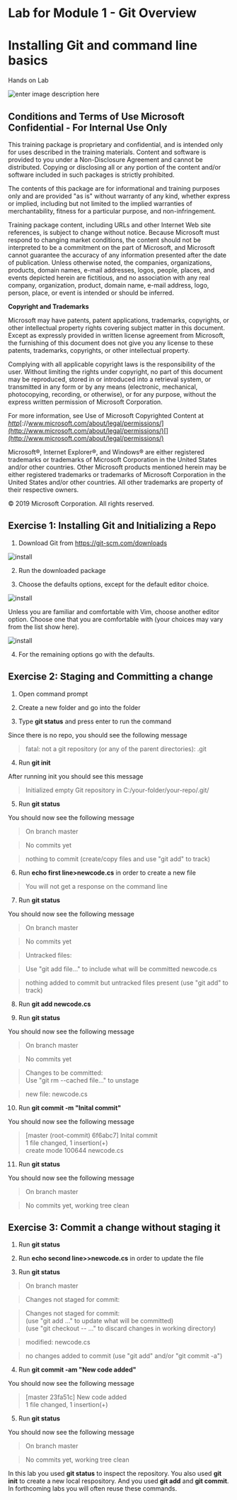 
# Lab for Module 1 - Git Overview
# Installing Git and command line basics
Hands on Lab


![enter image description here](content/MSLogo.png)

## Conditions and Terms of Use Microsoft Confidential - For Internal Use Only

This training package is proprietary and confidential, and is intended only for uses described in the training materials. Content and software is provided to you under a Non-Disclosure Agreement and cannot be distributed. Copying or disclosing all or any portion of the content and/or software included in such packages is strictly prohibited.

The contents of this package are for informational and training purposes only and are provided "as is" without warranty of any kind, whether express or implied, including but not limited to the implied warranties of merchantability, fitness for a particular purpose, and non-infringement.

Training package content, including URLs and other Internet Web site references, is subject to change without notice. Because Microsoft must respond to changing market conditions, the content should not be interpreted to be a commitment on the part of Microsoft, and Microsoft cannot guarantee the accuracy of any information presented after the date of publication. Unless otherwise noted, the companies, organizations, products, domain names, e-mail addresses, logos, people, places, and events depicted herein are fictitious, and no association with any real company, organization, product, domain name, e-mail address, logo, person, place, or event is intended or should be inferred.

**Copyright and Trademarks**

Microsoft may have patents, patent applications, trademarks, copyrights, or other intellectual property rights covering subject matter in this document. Except as expressly provided in written license agreement from Microsoft, the furnishing of this document does not give you any license to these patents, trademarks, copyrights, or other intellectual property.

Complying with all applicable copyright laws is the responsibility of the user. Without limiting the rights under copyright, no part of this document may be reproduced, stored in or introduced into a retrieval system, or transmitted in any form or by any means (electronic, mechanical, photocopying, recording, or otherwise), or for any purpose, without the express written permission of Microsoft Corporation.

For more information, see Use of Microsoft Copyrighted Content at _[htt](http://www.microsoft.com/about/legal/permissions/)[p](http://www.microsoft.com/about/legal/permissions/)_[://www.microsoft.com/about/legal/permissions/](http://www.microsoft.com/about/legal/permissions/)[](http://www.microsoft.com/about/legal/permissions/)

Microsoft®, Internet Explorer®, and Windows® are either registered trademarks or trademarks of Microsoft Corporation in the United States and/or other countries. Other Microsoft products mentioned herein may be either registered trademarks or trademarks of Microsoft Corporation in the United States and/or other countries. All other trademarks are property of their respective owners.

© 2019 Microsoft Corporation.  All rights reserved.

## Exercise 1: Installing Git and Initializing a Repo

1. Download Git from https://git-scm.com/downloads

![install](content/install.png)

2. Run the downloaded package

3. Choose the defaults options, except for the default editor choice.

![install](content/install1.png)

Unless you are familiar and comfortable with Vim, choose another editor option.  Choose one that you are comfortable with (your choices may vary from the list show here).

![install](content/install2.png)

4. For the remaining options go with the defaults.

## Exercise 2: Staging and Committing a change

1. Open command prompt

2. Create a new folder and go into the folder

3. Type **git status** and press enter to run the command

Since there is no repo, you should see the following message

  > fatal: not a git repository (or any of the parent directories): .git

4. Run **git init**

After running init you should see this message  

>Initialized empty Git repository in C:/your-folder/your-repo/.git/

5. Run **git status**

You should now see the following message
> On branch master

> No commits yet

> nothing to commit (create/copy files and use "git add" to track)

6. Run **echo first line>newcode.cs** in order to create a new file

> You will not get a response on the command line

7. Run **git status**

You should now see the following message

> On branch master

> No commits yet

> Untracked files:

>    Use "git add file..." to include what will be committed
>      newcode.cs

> nothing added to commit but untracked files present (use "git add" to track)
8. Run **git add newcode.cs**

9. Run **git status**

You should now see the following message
> On branch master

> No commits yet

> Changes to be committed:<br>
>    Use "git rm --cached file..." to unstage

>   new file:     newcode.cs

10. Run **git commit -m "Inital commit"**

You should now see the following message
> [master (root-commit) 6f6abc7] Inital commit <br>
> 1 file changed, 1 insertion(+)<br>
> create mode 100644 newcode.cs

11. Run **git status**

You should now see the following message

> On branch master

> No commits yet, working tree clean

## Exercise 3: Commit a change without staging it

1. Run **git status**

2. Run **echo second line>>newcode.cs** in order to update the file

3. Run **git status**

> On branch master

> Changes not staged for commit:

> Changes not staged for commit:<br>
>    (use "git add <file>..." to update what will be committed)<br>
>    (use "git checkout -- <file>..." to discard changes in working directory)

> modified:   newcode.cs

> no changes added to commit (use "git add" and/or "git commit -a")

4. Run **git commit -am "New code added"**

You should now see the following message
> [master 23fa51c] New code added <br>
> 1 file changed, 1 insertion(+)<br>

5. Run **git status**

You should now see the following message

> On branch master

> No commits yet, working tree clean

In this lab you used **git status** to inspect the repository. You also used **git init** to create a new local respository. And you used **git add** and **git commit**. In forthcoming labs you will often reuse these commands.
